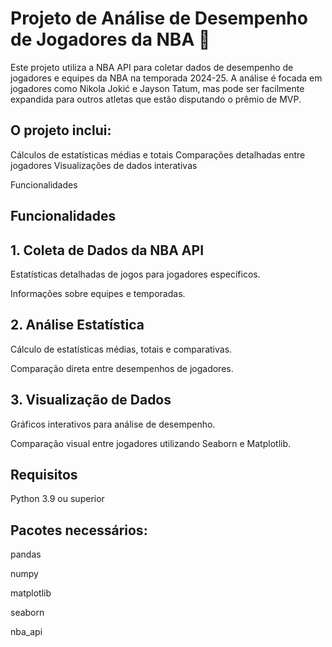 
# Projeto de Análise de Desempenho de Jogadores da NBA 🏀



Este projeto utiliza a NBA API para coletar dados de desempenho de jogadores e equipes da NBA na temporada 2024-25. A análise é focada em jogadores como Nikola Jokić e Jayson Tatum, mas pode ser facilmente expandida para outros atletas que estão disputando o prêmio de MVP. 

## O projeto inclui:

Cálculos de estatísticas médias e totais
Comparações detalhadas entre jogadores
Visualizações de dados interativas

Funcionalidades




## Funcionalidades
## 1. Coleta de Dados da NBA API
Estatísticas detalhadas de jogos para jogadores específicos.

Informações sobre equipes e temporadas.
## 2. Análise Estatística
Cálculo de estatísticas médias, totais e comparativas.

Comparação direta entre desempenhos de jogadores.
## 3. Visualização de Dados
Gráficos interativos para análise de desempenho.

Comparação visual entre jogadores utilizando Seaborn e Matplotlib.
## Requisitos

Python 3.9 ou superior

## Pacotes necessários:
pandas

numpy

matplotlib

seaborn

nba_api

